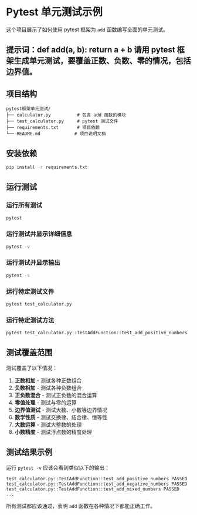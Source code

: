 
# Pytest 单元测试示例

这个项目展示了如何使用 pytest 框架为 `add` 函数编写全面的单元测试。

## 提示词：def add(a, b): return a + b   请用 pytest 框架生成单元测试，要覆盖正数、负数、零的情况，包括边界值。

## 项目结构

```
pytest框架单元测试/
├── calculator.py          # 包含 add 函数的模块
├── test_calculator.py     # pytest 测试文件
├── requirements.txt       # 项目依赖
└── README.md             # 项目说明文档
```

## 安装依赖

```bash
pip install -r requirements.txt
```

## 运行测试

### 运行所有测试
```bash
pytest
```

### 运行测试并显示详细信息
```bash
pytest -v
```

### 运行测试并显示输出
```bash
pytest -s
```

### 运行特定测试文件
```bash
pytest test_calculator.py
```

### 运行特定测试方法
```bash
pytest test_calculator.py::TestAddFunction::test_add_positive_numbers
```

## 测试覆盖范围

测试覆盖了以下情况：

1. **正数相加** - 测试各种正数组合
2. **负数相加** - 测试各种负数组合  
3. **正负数混合** - 测试正负数的混合运算
4. **零值处理** - 测试与零的运算
5. **边界值测试** - 测试大数、小数等边界情况
6. **数学性质** - 测试交换律、结合律、恒等性
7. **大数运算** - 测试大整数的处理
8. **小数精度** - 测试浮点数的精度处理

## 测试结果示例

运行 `pytest -v` 应该会看到类似以下的输出：

```
test_calculator.py::TestAddFunction::test_add_positive_numbers PASSED
test_calculator.py::TestAddFunction::test_add_negative_numbers PASSED
test_calculator.py::TestAddFunction::test_add_mixed_numbers PASSED
...
```

所有测试都应该通过，表明 `add` 函数在各种情况下都能正确工作。
